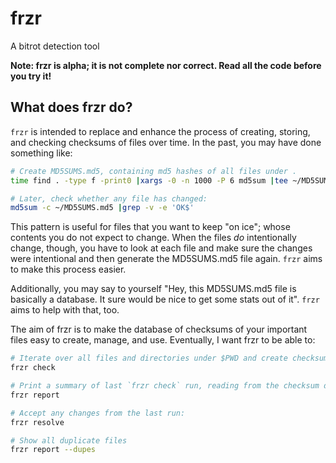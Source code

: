 # frzr
A bitrot detection tool

**Note: frzr is alpha; it is not complete nor correct. Read all the code before you try it!**

## What does frzr do?
`frzr` is intended to replace and enhance the process of creating, storing, and checking checksums of
files over time. In the past, you may have done something like:
```bash
# Create MD5SUMS.md5, containing md5 hashes of all files under . 
time find . -type f -print0 |xargs -0 -n 1000 -P 6 md5sum |tee ~/MD5SUMS.md5

# Later, check whether any file has changed:
md5sum -c ~/MD5SUMS.md5 |grep -v -e 'OK$'
```

This pattern is useful for files that you want to keep "on ice"; whose contents you do not expect to change. When the
files _do_ intentionally change, though, you have to look at each file and make sure the changes were intentional and
then generate the MD5SUMS.md5 file again. `frzr` aims to make this process easier.

Additionally, you may say to yourself "Hey, this MD5SUMS.md5 file is basically a database. It sure would be nice to get
some stats out of it". `frzr` aims to help with that, too.

The aim of frzr is to make the database of checksums of your important files easy to create, manage, and use.
Eventually, I want frzr to be able to:
```bash
# Iterate over all files and directories under $PWD and create checksums:
frzr check

# Print a summary of last `frzr check` run, reading from the checksum database only:
frzr report

# Accept any changes from the last run:
frzr resolve

# Show all duplicate files
frzr report --dupes
```
